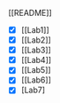 [[README]]

- [x] [[Lab1]]
- [x] [[Lab2]]
- [x] [[Lab3]]
- [x] [[Lab4]]
- [x] [[Lab5]]
- [x] [[Lab6]]
- [x] [Lab7]
